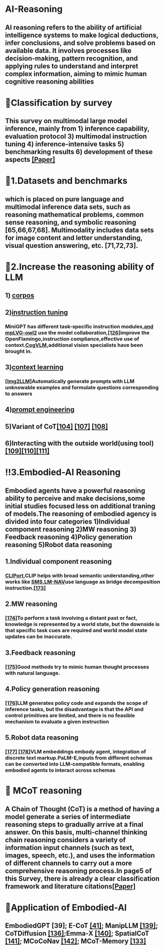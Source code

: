 # AI-Reasoning
  ## AI reasoning refers to the ability of artificial intelligence systems to make logical deductions, infer conclusions, and solve problems based on available data. It involves processes like decision-making, pattern recognition, and applying rules to understand and interpret complex information, aiming to mimic human cognitive reasoning abilities
# 🚀Classification by survey
  ## This survey on multimodal large model inference, mainly from 1) inference capability, evaluation protocol 3) multimodal instruction tuning 4) inference-intensive tasks 5) benchmarking results 6) development of these aspects [[Paper]](https://arxiv.org/pdf/2401.06805)
# 🧠1.Datasets and benchmarks
## which is placed on pure language and multimodal inference data sets, such as reasoning mathematical problems, common sense reasoning, and symbolic reasoning [65,66,67,68]. Multimodality includes data sets for image content and letter understanding, visual question answering, etc. [71,72,73].
# 🧠2.Increase the reasoning ability of LLM
##   1) [corpos](https://arxiv.org/abs/2403.18120) 
##   2)[instruction tuning](https://arxiv.org/abs/1906.02361)
###        MiniGPT has different task-specific instruction modules,[and mpLVG-owl2](https://arxiv.org/abs/2304.14178) use the model collaboration,[[126]](https://arxiv.org/abs/2306.05425)improve the OpenFlamingo,instruction compliance,effective use of context.[CogVLM](https://proceedings.neurips.cc/paper_files/paper/2024/hash/dc06d4d2792265fb5454a6092bfd5c6a-Abstract-Conference.html),additional vision specialists have been brought in.
##   3)[context learning](https://arxiv.org/abs/2205.10625)
### [[lmg2LLM]](https://openaccess.thecvf.com/content/CVPR2023/html/Guo_From_Images_to_Textual_Prompts_Zero-Shot_Visual_Question_Answering_With_CVPR_2023_paper.html)Automatically generate prompts with LLM unknowable examples and formulate questions corresponding to answers
##   4)[prompt engineering](https://proceedings.neurips.cc/paper_files/paper/2022/hash/9d5609613524ecf4f15af0f7b31abca4-Abstract-Conference.html?ref=https://githubhelp.com)
##   5)Variant of CoT[[104]](https://proceedings.neurips.cc/paper_files/paper/2022/hash/9d5609613524ecf4f15af0f7b31abca4-Abstract-Conference.html?ref=https://githubhelp.com) [[107]](https://arxiv.org/abs/2210.00720) [[108]](https://www.chatgpthero.io/wp-content/uploads/2023/12/2210.03493.pdf)
##   6)Interacting with the outside world(using tool)[[109]](https://proceedings.mlr.press/v202/gao23f)[[110]](https://arxiv.org/abs/2211.12588)[[111]](https://par.nsf.gov/biblio/10451467)
# ‼️3.Embodied-AI Reasoning
##    Embodied agents have a powerful reasoning ability to perceive and make decisions,some initial studies focused less on additional traning of models.The reasoning of embodied agency is divided into four categories 1)Individual component reasoning 2)MW reasoning 3) Feedback reasoning 4)Policy generation reasoning 5)Robot data reasoning
## 1.Individual component reasoning
### [CLIPort](https://proceedings.mlr.press/v164/shridhar22a.html),CLIP helps with broad semantic understanding,other works like [SMS](https://arxiv.org/abs/2204.00598),[LM-NAV](https://proceedings.mlr.press/v205/shah23b)use language as bridge decomposition instruction.[[173]](https://arxiv.org/abs/2302.00763)
## 2.MW reasoning
### [[174]](https://ieeexplore.ieee.org/abstract/document/10610634/)To perform a task involving a distant past or fact, knowledge is represented by a world state, but the downside is that specific task cues are required and world model state updates can be inaccurate.
## 3.Feedback reasoning
### [[175]](https://arxiv.org/abs/2207.05608)Good methods try to mimic human thought processes with natural language.
## 4.Policy generation reasoning
### [[176]](https://ieeexplore.ieee.org/abstract/document/10160591/)LLM generates policy code and expands the scope of inference tasks, but the disadvantage is that the API and control primitives are limited, and there is no feasible mechanism to evaluate a given instruction
## 5.Robot data reasoning
### [[177]](https://arxiv.org/abs/2211.11736) [[178]](https://arxiv.org/abs/2301.12507)VLM embeddings embody agent, integration of discrete text markup.PaLM-E,inputs from different schemas can be converted into LLM-compatible formats, enabling embodied agents to interact across schemas
# 🚀 MCoT reasoning
## A Chain of Thought (CoT) is a method of having a model generate a series of intermediate reasoning steps to gradually arrive at a final answer. On this basis, multi-channel thinking chain reasoning considers a variety of information input channels (such as text, images, speech, etc.), and uses the information of different channels to carry out a more comprehensive reasoning process.In page5 of this Survey, there is already a clear classification framework and literature citations[[Paper]](https://arxiv.org/abs/2503.12605)
# 🤖Application of Embodied-AI
## EmbodiedGPT [39]; E-CoT [[41]](https://arxiv.org/pdf/2407.08693); ManipLLM [[139]](http://openaccess.thecvf.com/content/CVPR2024/html/Li_ManipLLM_Embodied_Multimodal_Large_Language_Model_for_Object-Centric_Robotic_Manipulation_CVPR_2024_paper.html); CoTDiffusion [[136]](http://openaccess.thecvf.com/content/CVPR2024/html/Ni_Generate_Subgoal_Images_before_Act_Unlocking_the_Chain-of-Thought_Reasoning_in_CVPR_2024_paper.html);Emma-X [[140]](https://arxiv.org/abs/2412.11974); SpatialCoT [[141]](https://arxiv.org/abs/2501.10074); MCoCoNav [[142]](https://arxiv.org/abs/2412.18292); MCoT-Memory [[133]](https://openreview.net/forum?id=Z1Va3Ue4GF)


  
